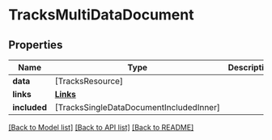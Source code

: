 # TracksMultiDataDocument

## Properties
Name | Type | Description | Notes
------------ | ------------- | ------------- | -------------
**data** | [TracksResource] |  | [optional] 
**links** | [**Links**](Links.md) |  | [optional] 
**included** | [TracksSingleDataDocumentIncludedInner] |  | [optional] 

[[Back to Model list]](../README.md#documentation-for-models) [[Back to API list]](../README.md#documentation-for-api-endpoints) [[Back to README]](../README.md)


